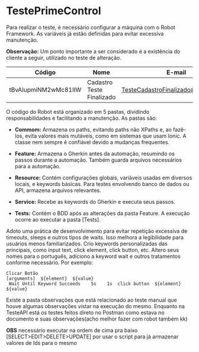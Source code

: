 # TestePrimeControl

Para realizar o teste, é necessário configurar a máquina com o Robot Framework. As variáveis já estão definidas para evitar excessiva manutenção.

**Observação:** Um ponto importante a ser considerado é a existência do cliente a seguir, utilizado no teste de alteração.

| Código             | Nome                       | E-mail                      |
| ------------------ | -------------------------- | ---------------------------|
| tBvAIupmiNM2wMc81IIW | Cadastro Teste Finalizado | TesteCadastroFinalizado@testado.com |

O código do Robot está organizado em 5 pastas, dividindo responsabilidades e facilitando a manutenção. As pastas são:

- **Commom:** Armazena os paths, evitando paths não XPaths e, ao fazê-los, evita valores mais mutáveis, como em sistemas que usam Ionic. A classe nem sempre é confiável devido a mudanças frequentes.

- **Feature:** Armazena o Gherkin antes da automação, resumindo os passos durante a automação. Também guarda arquivos necessários para a automação.

- **Resource:** Contém configurações globais, variáveis usadas em diversos locais, e keywords básicas. Para testes envolvendo banco de dados ou API, armazena arquivos relevantes.

- **Service:** Recebe as keywords do Gherkin e executa seus passos.

- **Tests:** Contém o BDD após as alterações da pasta Feature. A execução ocorre ao executar a pasta [Tests].

Adoto uma prática de desenvolvimento para evitar repetição excessiva de timeouts, sleeps e outros tipos de waits. Isso melhora a legibilidade para usuários menos familiarizados. Crio keywords personalizadas das principais, como input text, click element, click button, etc. Altero seus nomes para o português, adiciono a keyword wait e outros tratamentos conforme necessário. Por exemplo:

```robot
Clicar Botão
[arguments]  ${element}  ${value}
 Wait Until Keyword Succeeds    5s    1s  click button  ${element}  ${value}  
```

Existe a pasta observações que está relacionado ao teste manual que houve algumas observações vistar na execução do mesmo. Enquanto na TesteAPI está os testes feitos direto no Postman como estava no documento e suas observações(acho melhor fazer com robot também kk)

**OBS** necessário executar na ordem de cima pra baixo [SELECT>EDIT>DELETE>UPDATE] por usar o script para já armazenar valores de Ids para o mesmo
